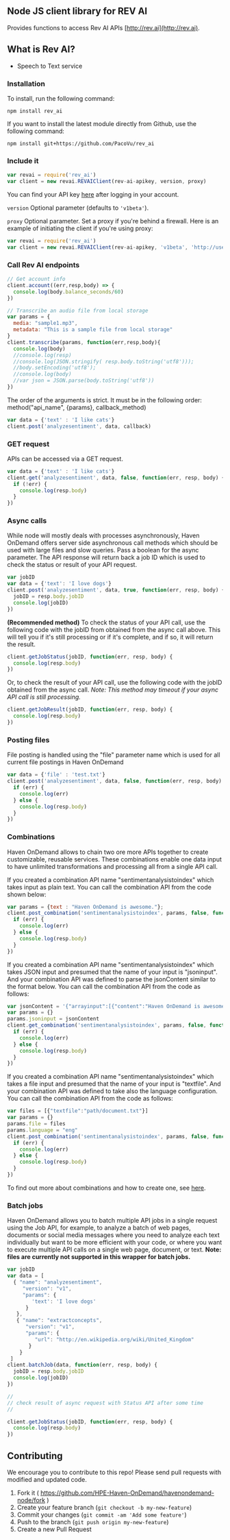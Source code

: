 ## Node JS client library for REV AI
Provides functions to access Rev AI APIs [http://rev.ai](http://rev.ai).

## What is Rev AI?
* Speech to Text service


### Installation
To install, run the following command:
```
npm install rev_ai
```
If you want to install the latest module directly from Github, use the following command:
```
npm install git+https://github.com/PacoVu/rev_ai
```

### Include it
```js
var revai = require('rev_ai')
var client = new revai.REVAIClient(rev-ai-apikey, version, proxy)
```
You can find your API key [here](https://www.rev.ai/settings) after logging in your account.

`version` Optional parameter (defaults to `'v1beta'`).

`proxy` Optional parameter. Set a proxy if you're behind a firewall. Here is an example of initiating the client if you're using proxy:
```js
var revai = require('rev_ai')
var client = new revai.REVAIClient(rev-ai-apikey, 'v1beta', 'http://user:pass@proxy.server.com:3128')
```
### Call Rev AI endpoints
```js
// Get account info
client.account((err,resp,body) => {
  console.log(body.balance_seconds/60)
})

// Transcribe an audio file from local storage
var params = {
  media: "sample1.mp3",
  metadata: "This is a sample file from local storage"
}
client.transcribe(params, function(err,resp,body){
  console.log(body)
  //console.log(resp)
  //console.log(JSON.stringify( resp.body.toString('utf8')));
  //body.setEncoding('utf8');
  //console.log(body)
  //var json = JSON.parse(body.toString('utf8'))
})
```

The order of the arguments is strict. It must be in the following order:
method("api_name", {params}, callback_method)
```js
var data = {'text' : 'I like cats'}
client.post('analyzesentiment', data, callback)
```

### GET request
APIs can be accessed via a GET request.
```js
var data = {'text' : 'I like cats'}
client.get('analyzesentiment', data, false, function(err, resp, body) {
  if (!err) {
    console.log(resp.body)
  }
})
```

### Async calls

While node will mostly deals with processes asynchronously, Haven OnDemand offers server side asynchronous call methods which should be used with large files and slow queries. Pass a boolean for the async parameter. The API response will return back a job ID which is used to check the status or result of your API request.
```js
var jobID
var data = {'text': 'I love dogs'}
client.post('analyzesentiment', data, true, function(err, resp, body) {
  jobID = resp.body.jobID
  console.log(jobID)
})
```
**(Recommended method)** To check the status of your API call, use the following code with the jobID from obtained from the async call above. This will tell you if it's still processing or if it's complete, and if so, it will return the result.
```js
client.getJobStatus(jobID, function(err, resp, body) {
  console.log(resp.body)
})
```
Or, to check the result of your API call, use the following code with the jobID obtained from the async call. *Note: This method may timeout if your async API call is still processing.*
```js
client.getJobResult(jobID, function(err, resp, body) {
  console.log(resp.body)
})
```

### Posting files

File posting is handled using the "file" parameter name which is used for all current file postings in Haven OnDemand

```js
var data = {'file' : 'test.txt'}
client.post('analyzesentiment', data, false, function(err, resp, body) {
  if (err) {
    console.log(err)
  } else {
    console.log(resp.body)
  }
})
```

### Combinations

Haven OnDemand allows to chain two ore more APIs together to create customizable, reusable services. These combinations enable one data input to have unlimited transformations and processing all from a single API call.

If you created a combination API name "sentimentanalysistoindex" which takes input as plain text. You can call the combination API from the code shown below:
```js
var params = {text : "Haven OnDemand is awesome."};
client.post_combination('sentimentanalysistoindex', params, false, function(err, resp, body) {
  if (err) {
    console.log(err)
  } else {
    console.log(resp.body)
  }
})
```
If you created a combination API name "sentimentanalysistoindex" which takes JSON input and presumed that the name of your input is "jsoninput". And your combination API was defined to parse the jsonContent similar to the format below. You can call the combination API from the code as follows:
```js
var jsonContent = '{"arrayinput":[{"content":"Haven OnDemand is awesome."},{"content":"Sentiment Analysis API is very usefule."}]}'
var params = {}
params.jsoninput = jsonContent
client.get_combination('sentimentanalysistoindex', params, false, function(err, resp, body) {
  if (err) {
    console.log(err)
  } else {
    console.log(resp.body)
  }
})
```
If you created a combination API name "sentimentanalysistoindex" which takes a file input and presumed that the name of your input is "textfile". And your combination API was defined to take also the language configuration. You can call the combination API from the code as follows:
```js
var files = [{"textfile":"path/document.txt"}]
var params = {}
params.file = files
params.language = "eng"
client.post_combination('sentimentanalysistoindex', params, false, function(err, resp, body) {
  if (err) {
    console.log(err)
  } else {
    console.log(resp.body)
  }
})
```

To find out more about combinations and how to create one, see [here](https://dev.havenondemand.com/combination/home).

### Batch jobs

Haven OnDemand allows you to batch multiple API jobs in a single request using the Job API, for example, to analyze a batch of web pages, documents or social media messages where you need to analyze each text individually but want to be more efficient with your code, or where you want to execute multiple API calls on a single web page, document, or text. **Note: files are currently not supported in this wrapper for batch jobs.**

```js
var jobID
var data = [
  { "name": "analyzesentiment",
     "version": "v1",
     "params": {
        'text': 'I love dogs'
      }
   },
   { "name": "extractconcepts",
      "version": "v1",
      "params": {
         "url": "http://en.wikipedia.org/wiki/United_Kingdom"
       }
    }
 ]
client.batchJob(data, function(err, resp, body) {
  jobID = resp.body.jobID
  console.log(jobID)
})

//
// check result of async request with Status API after some time
//

client.getJobStatus(jobID, function(err, resp, body) {
  console.log(resp.body)
})
```


## Contributing
We encourage you to contribute to this repo! Please send pull requests with modified and updated code.

1. Fork it ( https://github.com/HPE-Haven-OnDemand/havenondemand-node/fork )
2. Create your feature branch (`git checkout -b my-new-feature`)
3. Commit your changes (`git commit -am 'Add some feature'`)
4. Push to the branch (`git push origin my-new-feature`)
5. Create a new Pull Request
